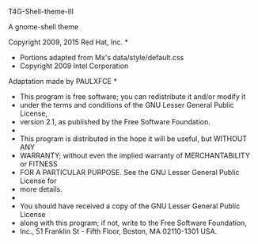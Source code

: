  T4G-Shell-theme-III

A gnome-shell theme

 Copyright 2009, 2015 Red Hat, Inc.
 *
 * Portions adapted from Mx's data/style/default.css
 *   Copyright 2009 Intel Corporation
 
 Adaptation made by PAULXFCE
 *
 * This program is free software; you can redistribute it and/or modify it
 * under the terms and conditions of the GNU Lesser General Public License,
 * version 2.1, as published by the Free Software Foundation.
 *
 * This program is distributed in the hope it will be useful, but WITHOUT ANY
 * WARRANTY; without even the implied warranty of MERCHANTABILITY or FITNESS
 * FOR A PARTICULAR PURPOSE.  See the GNU Lesser General Public License for
 * more details.
 *
 * You should have received a copy of the GNU Lesser General Public License
 * along with this program; if not, write to the Free Software Foundation,
 * Inc., 51 Franklin St - Fifth Floor, Boston, MA 02110-1301 USA.


